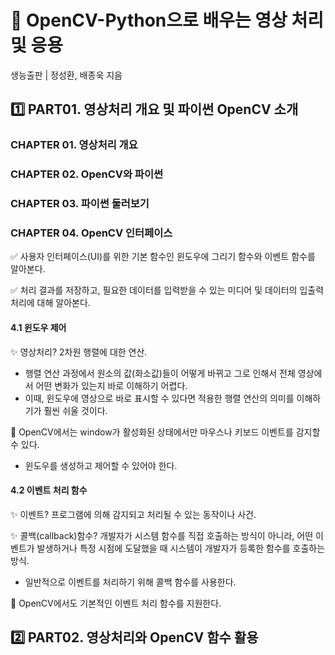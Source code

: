 # 📖 OpenCV-Python으로 배우는 영상 처리 및 응용
생능출판 | 정성환, 배종욱 지음

## 1️⃣ PART01. 영상처리 개요 및 파이썬 OpenCV 소개
### CHAPTER 01. 영상처리 개요

### CHAPTER 02. OpenCV와 파이썬

### CHAPTER 03. 파이썬 둘러보기

### CHAPTER 04. OpenCV 인터페이스
✅ 사용자 인터페이스(UI)를 위한 기본 함수인 윈도우에 그리기 함수와 이벤트 함수를 알아본다.

✅ 처리 결과를 저장하고, 필요한 데이터를 입력받을 수 있는 미디어 및 데이터의 입출력 처리에 대해 알아본다.
#### 4.1 윈도우 제어

✨ 영상처리? 2차원 행렬에 대한 연산.
- 행렬 연산 과정에서 원소의 값(화소값)들이 어떻게 바뀌고 그로 인해서 전체 영상에서 어떤 변화가 있는지 바로 이해하기 어렵다.
- 이때, 윈도우에 영상으로 바로 표시할 수 있다면 적용한 행렬 연산의 의미를 이해하기가 훨씬 쉬울 것이다.

📌 OpenCV에서는 window가 활성화된 상태에서만 마우스나 키보드 이벤트를 감지할 수 있다.
- 윈도우를 생성하고 제어할 수 있어야 한다.

#### 4.2 이벤트 처리 함수

✨ 이벤트? 프로그램에 의해 감지되고 처리될 수 있는 동작이나 사건.

✨ 콜백(callback)함수? 개발자가 시스템 함수를 직접 호출하는 방식이 아니라, 어떤 이벤트가 발생하거나 특정 시점에 도달했을 때 시스템이 개발자가 등록한 함수를 호출하는 방식.
- 일반적으로 이벤트를 처리하기 위해 콜백 함수를 사용한다.

📌 OpenCV에서도 기본적인 이벤트 처리 함수를 지원한다.

## 2️⃣ PART02. 영상처리와 OpenCV 함수 활용
